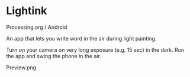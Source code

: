 # Lightink

Processing.org / Android

An app that lets you write word in the air during light painting.

Turn on your camera on very long exposure (e.g. 15 sec) in the dark. Run the app and swing the phone in the air.


Preview.png

